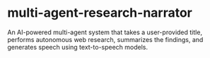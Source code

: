 # multi-agent-research-narrator
An AI-powered multi-agent system that takes a user-provided title, performs autonomous web research, summarizes the findings, and generates speech using text-to-speech models.

